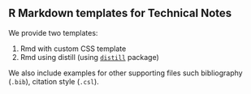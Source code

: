 ## R Markdown templates for Technical Notes

We provide two templates:
1. Rmd with custom CSS template
2. Rmd using distill (using [`distill`](https://github.com/rstudio/distill) package)

We also include examples for other supporting files such bibliography (`.bib`), citation style (`.csl`).
